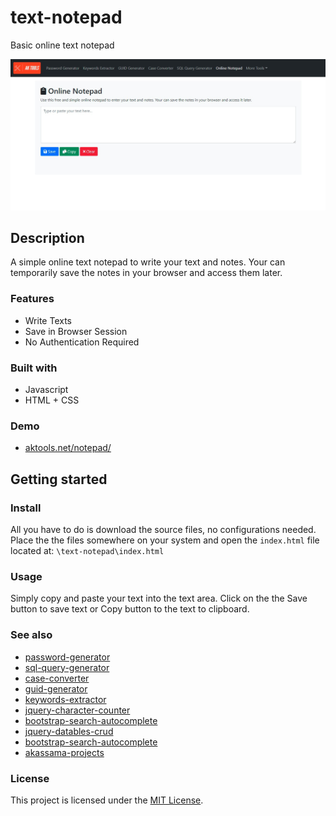 # text-notepad

Basic online text notepad

<div align="center">
  <kbd>
    <img src="assets/images/demo.jpeg" />
  </kbd>
</div>

## Description

A simple online text notepad to write your text and notes. Your can temporarily save the notes in your browser and access them later.

### Features

- Write Texts
- Save in Browser Session
- No Authentication Required

### Built with

- Javascript
- HTML + CSS

### Demo

- [aktools.net/notepad/](https://aktools.net/notepad/)

## Getting started


### Install

All you have to do is download the source files, no configurations needed. Place the the files somewhere on your system and open the `index.html` file located at: `\text-notepad\index.html`

### Usage

Simply copy and paste your text into the text area. Click on the the Save button to save text or Copy button to the text to clipboard.

### See also

- [password-generator](https://github.com/akassama/password-generator)
- [sql-query-generator](https://github.com/akassama/sql-query-generator)
- [case-converter](https://github.com/akassama/case-converter)
- [guid-generator](https://github.com/akassama/guid-generator)
- [keywords-extractor](https://github.com/akassama/keywords-extractor)
- [jquery-character-counter](https://github.com/akassama/jquery-character-counter)
- [bootstrap-search-autocomplete](https://github.com/akassama/bootstrap-search-autocomplete)
- [jquery-datables-crud](https://github.com/akassama/jquery-datables-crud)
- [bootstrap-search-autocomplete](https://github.com/akassama/bootstrap-search-autocomplete)
- [akassama-projects](https://github.com/akassama/projects)


### License

This project is licensed under the [MIT License](https://opensource.org/licenses/MIT).